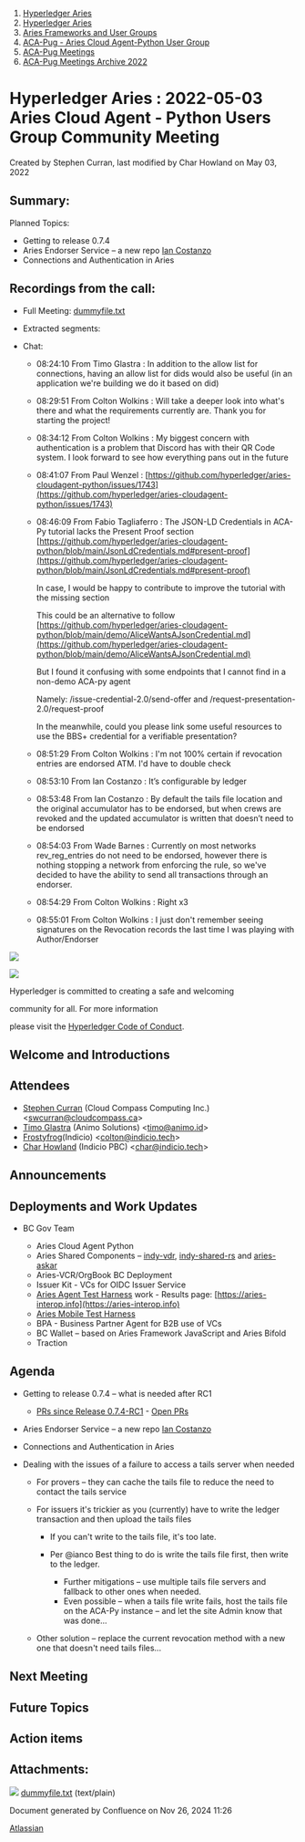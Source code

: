 1. [Hyperledger Aries](index.html)
2. [Hyperledger Aries](Hyperledger-Aries_18481154.html)
3. [Aries Frameworks and User Groups](Aries-Frameworks-and-User-Groups_18481290.html)
4. [ACA-Pug - Aries Cloud Agent-Python User Group](ACA-Pug---Aries-Cloud-Agent-Python-User-Group_18484248.html)
5. [ACA-Pug Meetings](ACA-Pug-Meetings_18484272.html)
6. [ACA-Pug Meetings Archive 2022](ACA-Pug-Meetings-Archive-2022_18515844.html)

# Hyperledger Aries : 2022-05-03 Aries Cloud Agent - Python Users Group Community Meeting

Created by Stephen Curran, last modified by Char Howland on May 03, 2022

## Summary:

Planned Topics:

- Getting to release 0.7.4
- Aries Endorser Service – a new repo [Ian Costanzo](https://lf-hyperledger.atlassian.net/wiki/people/5a90a1b054c8ff39bc246426?ref=confluence)
- Connections and Authentication in Aries

## Recordings from the call:

- Full Meeting: [dummyfile.txt](#)
- Extracted segments:
- Chat: 
  
  - 08:24:10 From Timo Glastra : In addition to the allow list for connections, having an allow list for dids would also be useful (in an application we're building we do it based on did)
  - 08:29:51 From Colton Wolkins : Will take a deeper look into what's there and what the requirements currently are. Thank you for starting the project!
  - 08:34:12 From Colton Wolkins : My biggest concern with authentication is a problem that Discord has with their QR Code system. I look forward to see how everything pans out in the future
  - 08:41:07 From Paul Wenzel : [https://github.com/hyperledger/aries-cloudagent-python/issues/1743](https://github.com/hyperledger/aries-cloudagent-python/issues/1743)
  - 08:46:09 From Fabio Tagliaferro : The JSON-LD Credentials in ACA-Py tutorial lacks the Present Proof section [https://github.com/hyperledger/aries-cloudagent-python/blob/main/JsonLdCredentials.md#present-proof](https://github.com/hyperledger/aries-cloudagent-python/blob/main/JsonLdCredentials.md#present-proof)
    
    In case, I would be happy to contribute to improve the tutorial with the missing section
    
    This could be an alternative to follow [https://github.com/hyperledger/aries-cloudagent-python/blob/main/demo/AliceWantsAJsonCredential.md](https://github.com/hyperledger/aries-cloudagent-python/blob/main/demo/AliceWantsAJsonCredential.md)
    
    But I found it confusing with some endpoints that I cannot find in a non-demo ACA-py agent
    
    Namely: /issue-credential-2.0/send-offer and /request-presentation-2.0/request-proof
    
    In the meanwhile, could you please link some useful resources to use the BBS+ credential for a verifiable presentation?
  - 08:51:29 From Colton Wolkins : I'm not 100% certain if revocation entries are endorsed ATM. I'd have to double check
  - 08:53:10 From Ian Costanzo : It’s configurable by ledger
  - 08:53:48 From Ian Costanzo : By default the tails file location and the original accumulator has to be endorsed, but when crews are revoked and the updated accumulator is written that doesn’t need to be endorsed
  - 08:54:03 From Wade Barnes : Currently on most networks rev\_reg\_entries do not need to be endorsed, however there is nothing stopping a network from enforcing the rule, so we've decided to have the ability to send all transactions through an endorser.
  - 08:54:29 From Colton Wolkins : Right x3
  - 08:55:01 From Colton Wolkins : I just don't remember seeing signatures on the Revocation records the last time I was playing with Author/Endorser

![](https://wiki.hyperledger.org/download/attachments/29034696/Antitrustnotice.png?version=1&modificationDate=1581695654000&api=v2)

![](https://wiki.hyperledger.org/download/attachments/2392771/welcome.png?version=2&modificationDate=1572450107000&api=v2)

Hyperledger is committed to creating a safe and welcoming

community for all. For more information

please visit the [Hyperledger Code of Conduct](https://lf-hyperledger.atlassian.net/wiki/display/HYP/Hyperledger+Code+of+Conduct).

## Welcome and Introductions

## Attendees

- [Stephen Curran](https://lf-hyperledger.atlassian.net/wiki/people/557058:d676f135-ecd6-465b-b7eb-f87976bf4569?ref=confluence) (Cloud Compass Computing Inc.) &lt;swcurran@cloudcompass.ca&gt;
- [Timo Glastra](https://lf-hyperledger.atlassian.net/wiki/people/5f64a069a1048d0069073500?ref=confluence) (Animo Solutions) &lt;timo@animo.id&gt;
- [Frostyfrog](https://lf-hyperledger.atlassian.net/wiki/people/557058:65c4fa44-5241-41cc-8835-455239d51ed7?ref=confluence)(Indicio) &lt;colton@indicio.tech&gt;
- [Char Howland](https://lf-hyperledger.atlassian.net/wiki/people/60998bf1dafdf00068e21bae?ref=confluence) (Indicio PBC) &lt;char@indicio.tech&gt;

## Announcements

## Deployments and Work Updates

- BC Gov Team
  
  - Aries Cloud Agent Python
  - Aries Shared Components – [indy-vdr](https://github.com/hyperledger/indy-vdr), [indy-shared-rs](https://github.com/hyperledger/indy-shared-rs) and [aries-askar](https://github.com/hyperledger/aries-askar)
  - Aries-VCR/OrgBook BC Deployment
  - Issuer Kit - VCs for OIDC Issuer Service
  - [Aries Agent Test Harness](https://github.com/bcgov/aries-agent-test-harness) work - Results page: [https://aries-interop.info](https://aries-interop.info)
  - [Aries Mobile Test Harness](https://github.com/hyperledger/aries-mobile-test-harness)
  - BPA - Business Partner Agent for B2B use of VCs
  - BC Wallet – based on Aries Framework JavaScript and Aries Bifold
  - Traction

## Agenda

- Getting to release 0.7.4 – what is needed after RC1
  
  - [PRs since Release 0.7.4-RC1](https://github.com/hyperledger/aries-cloudagent-python/pulls?q=is%3Apr%20is%3Amerged%20sort%3Aupdated%20merged%3A%3E2022-04-28) - [Open PRs](https://github.com/hyperledger/aries-cloudagent-python/pulls)
- Aries Endorser Service – a new repo [Ian Costanzo](https://lf-hyperledger.atlassian.net/wiki/people/5a90a1b054c8ff39bc246426?ref=confluence)
- Connections and Authentication in Aries
- Dealing with the issues of a failure to access a tails server when needed
  
  - For provers – they can cache the tails file to reduce the need to contact the tails service
  - For issuers it's trickier as you (currently) have to write the ledger transaction and then upload the tails files
    
    - If you can't write to the tails file, it's too late.
    - Per @ianco Best thing to do is write the tails file first, then write to the ledger.
      
      - Further mitigations – use multiple tails file servers and fallback to other ones when needed.
      - Even possible – when a tails file write fails, host the tails file on the ACA-Py instance – and let the site Admin know that was done...
  - Other solution – replace the current revocation method with a new one that doesn't need tails files...

## Next Meeting

## Future Topics

## Action items

## Attachments:

![](images/icons/bullet_blue.gif) [dummyfile.txt](attachments/18496306/18516237.txt) (text/plain)

Document generated by Confluence on Nov 26, 2024 11:26

[Atlassian](http://www.atlassian.com/)
